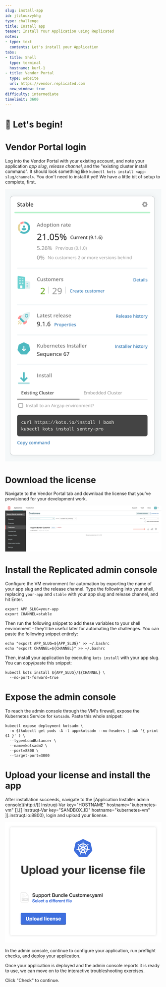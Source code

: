 ```yaml
---
slug: install-app
id: jtzlouxvykhg
type: challenge
title: Install app
teaser: Install Your Application using Replicated
notes:
- type: text
  contents: Let's install your Application
tabs:
- title: Shell
  type: terminal
  hostname: kurl-1
- title: Vendor Portal
  type: website
  url: https://vendor.replicated.com
  new_window: true
difficulty: intermediate
timelimit: 3600
---
```


🚀 Let's begin!
=================

# Vendor Portal login

Log into the Vendor Portal with your existing account, and note your application *app slug*, *release channel*, and the "existing cluster install command".  It should look something like `kubectl kots install <app-slug/channel>`.  You don't need to install it yet! We have a little bit of setup to complete, first.

  ![Existing Cluster Install Command](../assets/release-channel.png)

# Download the license

Navigate to the Vendor Portal tab and download the license that you've provisioned for your development work.

  ![Support Bundle Customer](../assets/support-bundle-customer.png)

# Install the Replicated admin console

Configure the VM environment for automation by exporting the name of your app slug and the release channel.  Type the following into your shell, replacing `your-app` and `stable` with your app slug and release channel, and hit Enter.

```shell
export APP_SLUG=your-app
export CHANNEL=stable
```

Then run the following snippet to add these variables to your shell environment - they'll be useful later for automating the challenges.  You can paste the following snippet entirely:

```shell
echo "export APP_SLUG=${APP_SLUG}" >> ~/.bashrc
echo "export CHANNEL=${CHANNEL}" >> ~/.bashrc
```

Then, install your application by executing `kots install` with your app slug.  You can copy/paste this snippet:

```shell
kubectl kots install ${APP_SLUG}/${CHANNEL} \
  --no-port-forward=true
```

# Expose the admin console

To reach the admin console through the VM's firewall, expose the Kubernetes Service for `kotsadm`.  Paste this whole snippet:

```shell
kubectl expose deployment kotsadm \
  -n $(kubectl get pods -A -l app=kotsadm --no-headers | awk '{ print $1 }' ) \
  --type=LoadBalancer \
  --name=kotsadm2 \
  --port=8800 \
  --target-port=3000
```

# Upload your license and install the app

After installation succeeds, navigate to the [Application Installer admin console](http://[[ Instruqt-Var key="HOSTNAME" hostname="kubernetes-vm" ]].[[ Instruqt-Var key="SANDBOX_ID" hostname="kubernetes-vm" ]].instruqt.io:8800), login and upload your license.

  ![Application installer](../assets/deploy.png)

In the admin console, continue to configure your application, run preflight checks, and deploy your application.

Once your application is deployed and the admin console reports it is ready to use, we can move on to the interactive troubleshooting exercises.

Click "Check" to continue.
